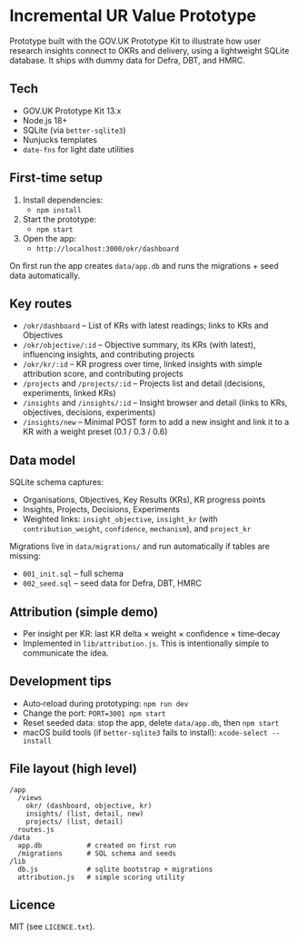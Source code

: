 # Incremental UR Value Prototype

Prototype built with the GOV.UK Prototype Kit to illustrate how user research insights connect to OKRs and delivery, using a lightweight SQLite database. It ships with dummy data for Defra, DBT, and HMRC.

## Tech
- GOV.UK Prototype Kit 13.x
- Node.js 18+
- SQLite (via `better-sqlite3`)
- Nunjucks templates
- `date-fns` for light date utilities

## First‑time setup
1. Install dependencies:
   - `npm install`
2. Start the prototype:
   - `npm start`
3. Open the app:
   - `http://localhost:3000/okr/dashboard`

On first run the app creates `data/app.db` and runs the migrations + seed data automatically.

## Key routes
- `/okr/dashboard` – List of KRs with latest readings; links to KRs and Objectives
- `/okr/objective/:id` – Objective summary, its KRs (with latest), influencing insights, and contributing projects
- `/okr/kr/:id` – KR progress over time, linked insights with simple attribution score, and contributing projects
- `/projects` and `/projects/:id` – Projects list and detail (decisions, experiments, linked KRs)
- `/insights` and `/insights/:id` – Insight browser and detail (links to KRs, objectives, decisions, experiments)
- `/insights/new` – Minimal POST form to add a new insight and link it to a KR with a weight preset (0.1 / 0.3 / 0.6)

## Data model
SQLite schema captures:
- Organisations, Objectives, Key Results (KRs), KR progress points
- Insights, Projects, Decisions, Experiments
- Weighted links: `insight_objective`, `insight_kr` (with `contribution_weight`, `confidence`, `mechanism`), and `project_kr`

Migrations live in `data/migrations/` and run automatically if tables are missing:
- `001_init.sql` – full schema
- `002_seed.sql` – seed data for Defra, DBT, HMRC

## Attribution (simple demo)
- Per insight per KR: last KR delta × weight × confidence × time‑decay
- Implemented in `lib/attribution.js`. This is intentionally simple to communicate the idea.

## Development tips
- Auto‑reload during prototyping: `npm run dev`
- Change the port: `PORT=3001 npm start`
- Reset seeded data: stop the app, delete `data/app.db`, then `npm start`
- macOS build tools (if `better-sqlite3` fails to install): `xcode-select --install`

## File layout (high level)
```
/app
  /views
    okr/ (dashboard, objective, kr)
    insights/ (list, detail, new)
    projects/ (list, detail)
  routes.js
/data
  app.db           # created on first run
  /migrations      # SQL schema and seeds
/lib
  db.js            # sqlite bootstrap + migrations
  attribution.js   # simple scoring utility
```

## Licence
MIT (see `LICENCE.txt`).

